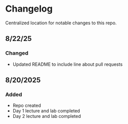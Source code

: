 # Changelog

Centralized location for notable changes to this repo.

## 8/22/25

### Changed

* Updated README to include line about pull requests

## 8/20/2025

### Added

* Repo created
* Day 1 lecture and lab completed
* Day 2 lecture and lab completed